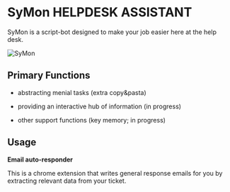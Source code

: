 SyMon HELPDESK ASSISTANT
=========================

SyMon is a script-bot designed to make your job easier here at the help 
desk. 

![SyMon](https://trello-attachments.s3.amazonaws.com/5af9b61ed50e3e4a0307e804/5b1306f4d11129badc44908f/4efb47e5cdcc230ea4b8902f63e4fd39/sym.png 
"Simon Head")

Primary Functions
-----------------

- abstracting menial tasks (extra copy&pasta)

- providing an interactive hub of information (in progress)

- other support functions (key memory; in progress)

Usage
---------

**Email auto-responder**

This is a chrome extension that writes general response emails for you 
by extracting relevant data from your ticket. 
